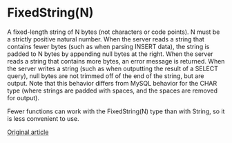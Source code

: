 # FixedString(N)

A fixed-length string of N bytes (not characters or code points). N must be a strictly positive natural number.
When the server reads a string that contains fewer bytes (such as when parsing INSERT data), the string is padded to N bytes by appending null bytes at the right.
When the server reads a string that contains more bytes, an error message is returned.
When the server writes a string (such as when outputting the result of a SELECT query), null bytes are not trimmed off of the end of the string, but are output.
Note that this behavior differs from MySQL behavior for the CHAR type (where strings are padded with spaces, and the spaces are removed for output).

Fewer functions can work with the FixedString(N) type than with String, so it is less convenient to use.


[Original article](https://clickhouse.yandex/docs/en/data_types/fixedstring/) <!--hide-->
